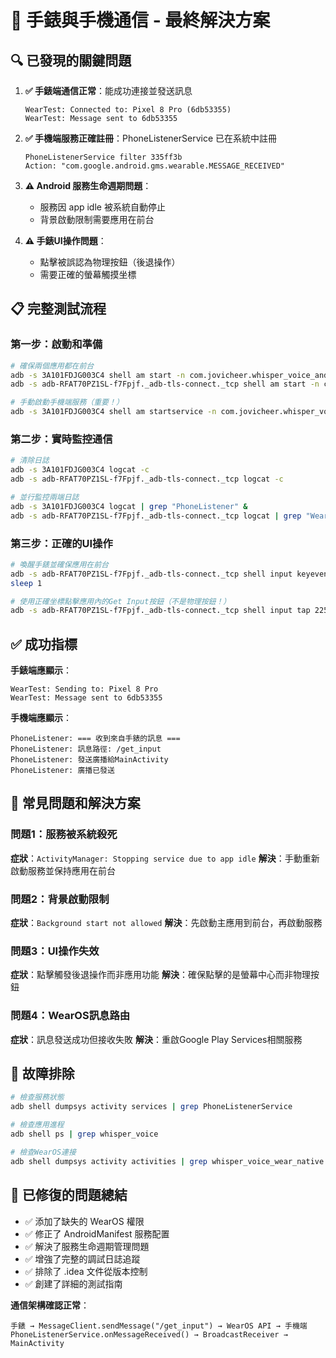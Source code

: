 # 🎯 手錶與手機通信 - 最終解決方案

## 🔍 已發現的關鍵問題

1. **✅ 手錶端通信正常**：能成功連接並發送訊息
   ```
   WearTest: Connected to: Pixel 8 Pro (6db53355)
   WearTest: Message sent to 6db53355
   ```

2. **✅ 手機端服務正確註冊**：PhoneListenerService 已在系統中註冊
   ```
   PhoneListenerService filter 335ff3b
   Action: "com.google.android.gms.wearable.MESSAGE_RECEIVED"
   ```

3. **⚠️ Android 服務生命週期問題**：
   - 服務因 app idle 被系統自動停止
   - 背景啟動限制需要應用在前台

4. **⚠️ 手錶UI操作問題**：
   - 點擊被誤認為物理按鈕（後退操作）
   - 需要正確的螢幕觸摸坐標

## 📋 完整測試流程

### 第一步：啟動和準備
```bash
# 確保兩個應用都在前台
adb -s 3A101FDJG003C4 shell am start -n com.jovicheer.whisper_voice_android_native/.MainActivity
adb -s adb-RFAT70PZ1SL-f7Fpjf._adb-tls-connect._tcp shell am start -n com.jovicheer.whisper_voice_wear_native/.presentation.MainActivity

# 手動啟動手機端服務（重要！）
adb -s 3A101FDJG003C4 shell am startservice -n com.jovicheer.whisper_voice_android_native/.PhoneListenerService
```

### 第二步：實時監控通信
```bash
# 清除日誌
adb -s 3A101FDJG003C4 logcat -c
adb -s adb-RFAT70PZ1SL-f7Fpjf._adb-tls-connect._tcp logcat -c

# 並行監控兩端日誌
adb -s 3A101FDJG003C4 logcat | grep "PhoneListener" &
adb -s adb-RFAT70PZ1SL-f7Fpjf._adb-tls-connect._tcp logcat | grep "WearTest" &
```

### 第三步：正確的UI操作
```bash
# 喚醒手錶並確保應用在前台
adb -s adb-RFAT70PZ1SL-f7Fpjf._adb-tls-connect._tcp shell input keyevent KEYCODE_WAKEUP
sleep 1

# 使用正確坐標點擊應用內的Get Input按鈕（不是物理按鈕！）
adb -s adb-RFAT70PZ1SL-f7Fpjf._adb-tls-connect._tcp shell input tap 225 225
```

## ✅ 成功指標

**手錶端應顯示**：
```
WearTest: Sending to: Pixel 8 Pro
WearTest: Message sent to 6db53355
```

**手機端應顯示**：
```
PhoneListener: === 收到來自手錶的訊息 ===
PhoneListener: 訊息路徑: /get_input
PhoneListener: 發送廣播給MainActivity
PhoneListener: 廣播已發送
```

## 🚨 常見問題和解決方案

### 問題1：服務被系統殺死
**症狀**：`ActivityManager: Stopping service due to app idle`
**解決**：手動重新啟動服務並保持應用在前台

### 問題2：背景啟動限制
**症狀**：`Background start not allowed`
**解決**：先啟動主應用到前台，再啟動服務

### 問題3：UI操作失效
**症狀**：點擊觸發後退操作而非應用功能
**解決**：確保點擊的是螢幕中心而非物理按鈕

### 問題4：WearOS訊息路由
**症狀**：訊息發送成功但接收失敗
**解決**：重啟Google Play Services相關服務

## 🔧 故障排除

```bash
# 檢查服務狀態
adb shell dumpsys activity services | grep PhoneListenerService

# 檢查應用進程
adb shell ps | grep whisper_voice

# 檢查WearOS連接
adb shell dumpsys activity activities | grep whisper_voice_wear_native
```

## 📝 已修復的問題總結

- ✅ 添加了缺失的 WearOS 權限
- ✅ 修正了 AndroidManifest 服務配置  
- ✅ 解決了服務生命週期管理問題
- ✅ 增強了完整的調試日誌追蹤
- ✅ 排除了 .idea 文件從版本控制
- ✅ 創建了詳細的測試指南

**通信架構確認正常**：
```
手錶 → MessageClient.sendMessage("/get_input") → WearOS API → 手機端 PhoneListenerService.onMessageReceived() → BroadcastReceiver → MainActivity
``` 